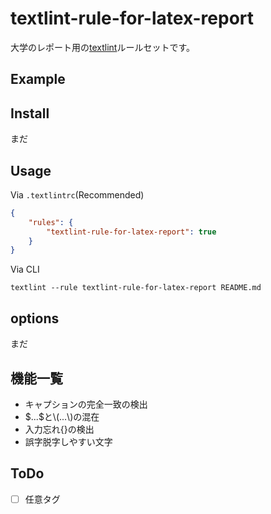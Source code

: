 # textlint-rule-for-latex-report

大学のレポート用の[textlint](https://github.com/textlint/textlint 'textlint')ルールセットです。

## Example

## Install

まだ

## Usage

Via `.textlintrc`(Recommended)

```json
{
    "rules": {
        "textlint-rule-for-latex-report": true
    }
}
```

Via CLI

```cli
textlint --rule textlint-rule-for-latex-report README.md
```

## options

まだ

## 機能一覧

- キャプションの完全一致の検出
- \$...\$と\\(...\\)の混在
- 入力忘れ{}の検出
- 誤字脱字しやすい文字

## ToDo

- [ ] 任意タグ
